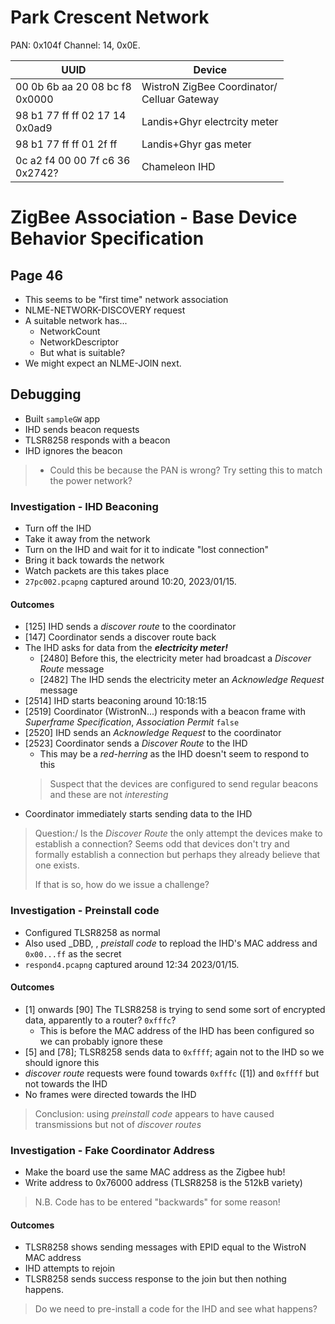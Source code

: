 # Park Crescent Network

PAN: 0x104f
Channel: 14, 0x0E.

|UUID|Device|
|-|-|
|00 0b 6b aa 20 08 bc f8<br/>0x0000|WistroN ZigBee Coordinator/<br/>Celluar Gateway|
|98 b1 77 ff ff 02 17 14<br/>0x0ad9|Landis+Ghyr electrcity meter|
|98 b1 77 ff ff 01 2f ff|Landis+Ghyr gas meter|
|0c a2 f4 00 00 7f c6 36<br/>0x2742?|Chameleon IHD|

# ZigBee Association - Base Device Behavior Specification
## Page 46
- This seems to be "first time" network association
- NLME-NETWORK-DISCOVERY request
- A suitable network has...
  - NetworkCount
  - NetworkDescriptor
  - But what is suitable?
- We might expect an NLME-JOIN next.

## Debugging
- Built `sampleGW` app
- IHD sends beacon requests
- TLSR8258 responds with a beacon
- IHD ignores the beacon

> - Could this be because the PAN is wrong?  Try setting this to match the power network?

### Investigation - IHD Beaconing
- Turn off the IHD
- Take it away from the network
- Turn on the IHD and wait for it to indicate "lost connection"
- Bring it back towards the network
- Watch packets are this takes place
- `27pc002.pcapng` captured around 10:20, 2023/01/15.

#### Outcomes
- [125] IHD sends a _discover route_ to the coordinator
- [147] Coordinator sends a discover route back
- The IHD asks for data from the **_electricity meter!_**
  - [2480] Before this, the electricity meter had broadcast a _Discover Route_ message
  - [2482] The IHD sends the electricity meter an _Acknowledge Request_ message
- [2514] IHD starts beaconing around 10:18:15
- [2519] Coordinator (WistronN...) responds with a beacon frame with _Superframe Specification_, _Association Permit_ `false`
- [2520] IHD sends an _Acknowledge Request_ to the coordinator
- [2523] Coordinator sends a _Discover Route_ to the IHD
  - This may be a _red-herring_ as the IHD doesn't seem to respond to this
  > Suspect that the devices are configured to send regular beacons and these are not _interesting_
- Coordinator immediately starts sending data to the IHD

> Question:/ Is the _Discover Route_ the only attempt the devices make to establish a connection?  Seems odd that devices don't try and formally establish a connection but perhaps they already believe that one exists.
>
> If that is so, how do we issue a challenge?

### Investigation - Preinstall code
- Configured TLSR8258 as normal
- Also used _DBD, , _preistall code_ to repload the IHD's MAC address and `0x00...ff` as the secret
- `respond4.pcapng` captured around 12:34 2023/01/15.

#### Outcomes
- [1] onwards [90] The TLSR8258 is trying to send some sort of encrypted data, apparently to a router? `0xfffc`?
  - This is before the MAC address of the IHD has been configured so we can probably ignore these
- [5] and [78]; TLSR8258 sends data to `0xffff`; again not to the IHD so we should ignore this
- _discover route_ requests were found towards `0xfffc` ([1]) and `0xffff` but not towards the IHD
- No frames were directed towards the IHD

> Conclusion: using _preinstall code_ appears to have caused transmissions but not of _discover routes_

### Investigation - Fake Coordinator Address
- Make the board use the same MAC address as the Zigbee hub!
- Write address to 0x76000 address (TLSR8258 is the 512kB variety)

> N.B. Code has to be entered "backwards" for some reason!

#### Outcomes
- TLSR8258 shows sending messages with EPID equal to the WistroN MAC address
- IHD attempts to rejoin
- TLSR8258 sends success response to the join but then nothing happens.

> Do we need to pre-install a code for the IHD and see what happens?
